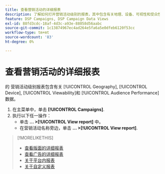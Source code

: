```yaml
---
title: 查看营销活动的详细报表
description: 了解如何打开营销活动级别的报表，其中包含有关地理、设备、可视性和受众性能数据的部分。
feature: DSP Campaigns, DSP Campaign Data Views
exl-id: 88fd3cdc-18af-4d3c-a93e-88058d56aabc
source-git-commit: 1c13874967ec4ad264e5fa6a5e0dfeb6120f53cc
workflow-type: tm+mt
source-wordcount: '83'
ht-degree: 0%

---
```


# 查看营销活动的详细报表

的 <!--legacy --> 营销活动级别报表包含有关 [!UICONTROL Geography], [!UICONTROL Device], [!UICONTROL Viewability]和 [!UICONTROL Audience Performance] 数据。

1. 在主菜单中，单击 **[!UICONTROL Campaigns]**.
1. 执行以下任一操作：
   * 单击 **... >[!UICONTROL View report]** 中。
   * 在营销活动名称旁边，单击  **... >[!UICONTROL View report]**.

>[!MORELIKETHIS]
>
>* [查看版面的详细报表](/help/dsp/campaign-management/placements/placement-view-report.md)
>* [查看广告的详细报表](/help/dsp/campaign-management/ads/ad-view-report.md)
>* [关于平台内报表](/help/dsp/campaign-management/reports/campaign-reports-about.md)
>* [关于自定义报表](/help/dsp/reports/report-about.md)

